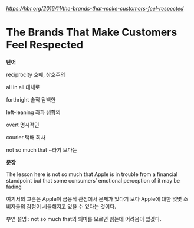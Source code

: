 *https://hbr.org/2016/11/the-brands-that-make-customers-feel-respected*

The Brands That Make Customers Feel Respected
=============================================

**단어**

reciprocity 호혜, 상호주의

all in all 대체로

forthright 솔직 담백한

left-leaning 좌파 성향의

overt 명시적인

courier 택배 회사

not so much that ~라기 보다는

**문장**

The lesson here is not so much that Apple is in trouble from a financial standpoint but that some consumers’ emotional perception of it may be fading

여기서의 교훈은 Apple이 금융적 관점에서 문제가 있다기 보다 Apple에 대한 몇몇 소비자들의 감정이 시들해지고 있을 수 있다는 것이다.

부연 설명 : not so much that의 의미를 모르면 읽는데 어려움이 있겠다.
